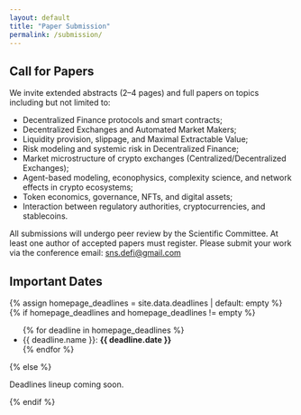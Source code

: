 ```yaml
---
layout: default
title: "Paper Submission"
permalink: /submission/
---
```


<h2 class="section-title">Call for Papers</h2>
<p>We invite extended abstracts (2–4 pages) and full papers on topics including but not limited to:
<ul>
  <li>Decentralized Finance protocols and smart contracts;</li>
  <li>Decentralized Exchanges and Automated Market Makers;</li>
  <li>Liquidity provision, slippage, and Maximal Extractable Value;</li>
  <li>Risk modeling and systemic risk in Decentralized Finance;</li>
  <li>Market microstructure of crypto exchanges (Centralized/Decentralized Exchanges);</li>
  <li>Agent-based modeling, econophysics, complexity science, and network effects in crypto ecosystems;</li>
  <li>Token economics, governance, NFTs, and digital assets;</li>
  <li>Interaction between regulatory authorities, cryptocurrencies, and stablecoins.</li>
</ul>
<p> All submissions will undergo peer review by the Scientific Committee. At least one author of accepted papers must register. Please submit your work via the conference email: <a href="mailto:sns.defi@gmail.com">sns.defi@gmail.com</a>

<h2 class="section-title">Important Dates</h2>
{% assign homepage_deadlines = site.data.deadlines | default: empty %}
{% if homepage_deadlines and homepage_deadlines != empty %}
  <ul class="deadlines-list">
    {% for deadline in homepage_deadlines %}
      <li>
        <!--<strong>{{ deadline.name }}</strong>-->
         {{ deadline.name }}: <strong>{{ deadline.date }}</strong>
      </li>
    {% endfor %}
      <!--<li>Paper/Extended Abstract Submission Deadline: <strong>2025-12-01</strong></li>-->
    <!--<li><strong>Submission site:</strong> <a href="#" target="_blank" rel="noopener">EasyChair (coming soon)</a></li>-->
  </ul>
{% else %}
  <p class="text-muted">Deadlines lineup coming soon.</p>
{% endif %}


<!--
<h3>Templates</h3>
<ul>
  <li><a href="#" download>LaTeX Template (coming soon)</a></li>
  <li><a href="#" download>Word Template (coming soon)</a></li>
</ul>
-->
